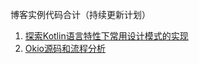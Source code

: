 博客实例代码合计（持续更新计划）

1. [探索Kotlin语言特性下常用设计模式的实现](https://github.com/RommelLiang/karl/tree/main/kotlin_patterns)
2. [Okio源码和流程分析](https://github.com/RommelLiang/karl/blob/main/NetWork/README_OKIO.md)